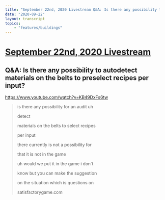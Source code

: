 ```yaml
---
title: "September 22nd, 2020 Livestream Q&A: Is there any possibility to autodetect materials on the belts to preselect recipes per input?"
date: "2020-09-22"
layout: transcript
topics:
    - "features/buildings"
---
```

# [September 22nd, 2020 Livestream](../2020-09-22.md)
## Q&A: Is there any possibility to autodetect materials on the belts to preselect recipes per input?
https://www.youtube.com/watch?v=KB49DxFs6tw
> is there any possibility for an audit uh
> 
> detect
> 
> materials on the belts to select recipes
> 
> per input
> 
> there currently is not a possibility for
> 
> that it is not in the game
> 
> uh would we put it in the game i don't
> 
> know but you can make the suggestion
> 
> on the situation which is questions on
> 
> satisfactorygame.com
> 
